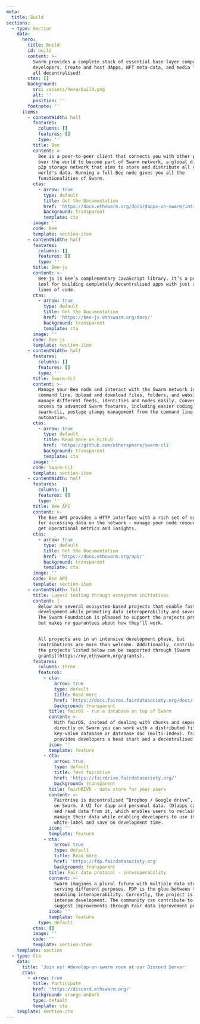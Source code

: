 ```yaml
---
meta:
  title: Build
sections:
  - type: Section
    data:
      hero:
        title: Build
        id: build
        content: >-
          Swarm provides a complete stack of essential base layer components for
          developers. Create and host dApps, NFT meta-data, and media files -
          all decentralised!
        ctas: []
        background:
          src: /assets/hero/build.png
          alt: ''
          position: ''
        footnote: ''
      items:
        - contentWidth: half
          features:
            columns: []
            features: []
            type: ''
          title: Bee
          content: >-
            Bee is a peer-to-peer client that connects you with other peers all
            over the world to become part of Swarm network, a global distributed
            p2p storage network that aims to store and distribute all of the
            world's data. Running a full Bee node gives you all the
            functionalities of Swarm.
          ctas:
            - arrow: true
              type: default
              title: Get the Documentation
              href: 'https://docs.ethswarm.org/docs/dapps-on-swarm/introduction'
              background: transparent
              template: cta
          image: ''
          code: Bee
          template: section-item
        - contentWidth: half
          features:
            columns: []
            features: []
            type: ''
          title: Bee-js
          content: >-
            Bee-js is Bee’s complementary JavaScript library. It’s a powerful
            tool for building completely decentralised apps with just a few
            lines of code.
          ctas:
            - arrow: true
              type: default
              title: Get the Documentation
              href: 'https://bee-js.ethswarm.org/docs/'
              background: transparent
              template: cta
          image: ''
          code: Bee-js
          template: section-item
        - contentWidth: half
          features:
            columns: []
            features: []
            type: ''
          title: Swarm-CLI
          content: >-
            Manage your Bee node and interact with the Swarm network in the
            command line. Upload and download files, folders, and websites, or
            manage different feeds, identities and nodes easily. Convenient
            access to advanced Swarm features, including easier coding with
            swarm-cli, postage stamps management from the command line, and
            automation.
          ctas:
            - arrow: true
              type: default
              title: Read more on Github
              href: 'https://github.com/ethersphere/swarm-cli'
              background: transparent
              template: cta
          image: ''
          code: Swarm-CLI
          template: section-item
        - contentWidth: half
          features:
            columns: []
            features: []
            type: ''
          title: Bee API
          content: >-
            The Bee API provides a HTTP interface with a rich set of endpoints
            for accessing data on the network - manage your node resources and
            get operational metrics and insights.
          ctas:
            - arrow: true
              type: default
              title: Get the Documentation
              href: 'https://docs.ethswarm.org/api/'
              background: transparent
              template: cta
          image: ''
          code: Bee API
          template: section-item
        - contentWidth: full
          title: Layer2 tooling through ecosystem initiatives
          content: |-
            Below are several ecosystem-based projects that enable faster
            development while promoting data interoperability and sovereignty.
            The Swarm Foundation is pleased to support the projects presented,
            but makes no guarantees about how they'll work.


            All projects are in an intensive development phase, but
            contributions are more than welcome. Additionally, contributions to
            the projects listed below can be supported through [Swarm
            grants](https://my.ethswarm.org/grants).
          features:
            columns: three
            features:
              - cta:
                  arrow: true
                  type: default
                  title: Read more
                  href: 'https://docs.fairos.fairdatasociety.org/docs/'
                  background: transparent
                title: fairOS - run a database on top of Swarm
                content: >-
                  With fairOS, instead of dealing with chunks and separate files
                  directly on Swarm you can work with a distributed file system,
                  key-value database or database doc (multi-index). fairOS
                  provides developers a head start and a decentralised backend.
                icon: ''
                template: feature
              - cta:
                  arrow: true
                  type: default
                  title: Test fairdrive
                  href: 'https://fairdrive.fairdatasociety.org/'
                  background: transparent
                title: fairDRIVE - data store for your users
                content: >-
                  Fairdrive is decentralised “Dropbox / Google drive”, running
                  on Swarm. A UI for dapp and personal data. (D)apps can save
                  and read data from it, which enables users to reclaim, own and
                  manage their data while enabling developers to use it as a
                  white-label and save on development time.
                icon: ''
                template: feature
              - cta:
                  arrow: true
                  type: default
                  title: Read more
                  href: 'https://fdp.fairdatasociety.org'
                  background: transparent
                title: Fair data protocol - interoperability
                content: >-
                  Swarm imagines a plural future with multiple data stores
                  serving different purposes. FDP is the glue between them,
                  enabling interoperability. Currently, the project is under
                  intense development. The community can contribute to or
                  suggest improvements through Fair data improvement proposals.
                icon: ''
                template: feature
            type: default
          ctas: []
          image: ''
          code: ''
          template: section-item
    template: section
  - type: Cta
    data:
      title: 'Join us! #develop-on-swarm room at our Discord Server'
      ctas:
        - arrow: true
          title: Participate
          href: 'https://discord.ethswarm.org/'
          background: orange-onDark
          type: default
          template: cta
    template: section-cta
---
```


